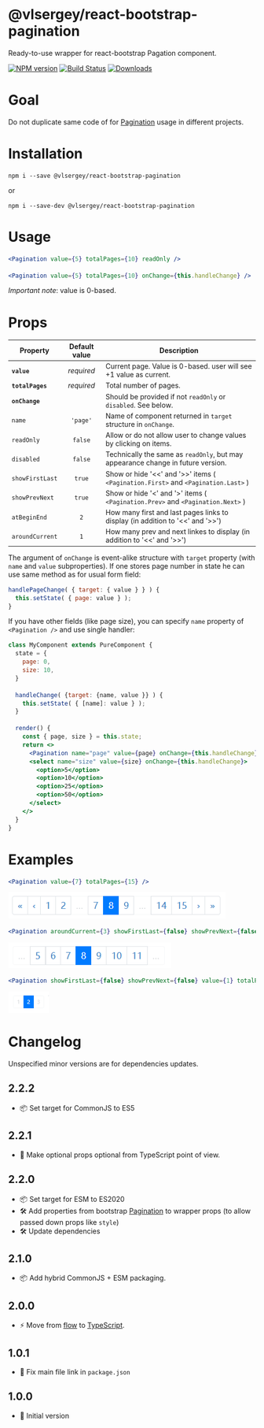 # @vlsergey/react-bootstrap-pagination

Ready-to-use wrapper for react-bootstrap Pagation component.

[![NPM version][npm-image]][npm-url]
[![Build Status][travis-image]][travis-url]
[![Downloads][downloads-image]][downloads-url]

# Goal
Do not duplicate same code of for [Pagination](https://react-bootstrap.github.io/components/pagination/) usage in different projects.

# Installation
```
npm i --save @vlsergey/react-bootstrap-pagination
```
or
```
npm i --save-dev @vlsergey/react-bootstrap-pagination
```

# Usage
```jsx
<Pagination value={5} totalPages={10} readOnly />

<Pagination value={5} totalPages={10} onChange={this.handleChange} />
```
*Important note*: value is 0-based.

# Props
| Property        | Default value | Description |
| --------------- |:-------------:| ----------- |
| **`value`**     | *required*    | Current page. Value is 0-based. user will see +1 value as current.               |
| **`totalPages`**| *required*    | Total number of pages.                                                           |
| **`onChange`**  |               | Should be provided if not `readOnly` or `disabled`. See below.                   |
| `name`          | `'page'`      | Name of component returned in `target` structure in `onChange`.                  |
| `readOnly`      | `false`       | Allow or do not allow user to change values by clicking on items.                |
| `disabled`      | `false`       | Technically the same as `readOnly`, but may appearance change in future version. |
| `showFirstLast` | `true`        | Show or hide '<<' and '>>' items ( `<Pagination.First>` and `<Pagination.Last>` )|
| `showPrevNext`  | `true`        | Show or hide '<' and '>' items  ( `<Pagination.Prev>` and `<Pagination.Next>` )  |
| `atBeginEnd`    | `2`           | How many first and last pages links to display (in addition to '<<' and '>>')    |
| `aroundCurrent` | `1`           | How many prev and next linkes to display (in addition to '<<' and '>>')          |

The argument of `onChange` is event-alike structure with `target` property (with `name` and `value` subproperties). If one stores page number in state he can use same method as for usual form field:
```js
handlePageChange( { target: { value } } ) {
  this.setState( { page: value } );
}
```
If you have other fields (like page size), you can specify `name` property of `<Pagination />` and use single handler:

```jsx
class MyComponent extends PureComponent {
  state = {
    page: 0,
    size: 10,
  }

  handleChange( {target: {name, value }} ) {
    this.setState( { [name]: value } );
  }

  render() {
    const { page, size } = this.state;
    return <>
      <Pagination name="page" value={page} onChange={this.handleChange} />
      <select name="size" value={size} onChange={this.handleChange}>
        <option>5</option>
        <option>10</option>
        <option>25</option>
        <option>50</option>
      </select>
    </>
  }
}
```

# Examples
```jsx
<Pagination value={7} totalPages={15} />
```
![](https://raw.githubusercontent.com/vlsergey/react-bootstrap-pagination/master/doc-images/8of15std.png)

```jsx
<Pagination aroundCurrent={3} showFirstLast={false} showPrevNext={false} atBeginEnd={0} value={7} totalPages={15} />
```

![](https://raw.githubusercontent.com/vlsergey/react-bootstrap-pagination/master/doc-images/8of15noFLs.png)

```jsx
<Pagination showFirstLast={false} showPrevNext={false} value={1} totalPages={3} disabled size="sm" />
```
![](https://raw.githubusercontent.com/vlsergey/react-bootstrap-pagination/master/doc-images/2of3readOnly.png)

# Changelog
Unspecified minor versions are for dependencies updates.

## 2.2.2
* 📦 Set target for CommonJS to ES5

## 2.2.1
* 🐛 Make optional props optional from TypeScript point of view.

## 2.2.0
* 📦 Set target for ESM to ES2020
* 🛠 Add properties from bootstrap [Pagination](https://react-bootstrap.github.io/components/pagination/) to wrapper props (to allow passed down props like `style`)
* 🛠 Update dependencies

## 2.1.0
* 📦 Add hybrid CommonJS + ESM packaging.

## 2.0.0
* ⚡ Move from [flow](https://flow.org/) to [TypeScript](https://www.typescriptlang.org/).

## 1.0.1
* 🐛 Fix main file link in `package.json`

## 1.0.0
* 🎉 Initial version

[npm-image]: https://img.shields.io/npm/v/@vlsergey/react-bootstrap-pagination.svg?style=flat-square
[npm-url]: https://npmjs.org/package/@vlsergey/react-bootstrap-pagination
[travis-image]: https://travis-ci.com/vlsergey/react-bootstrap-pagination.svg?branch=master
[travis-url]: https://travis-ci.com/vlsergey/react-bootstrap-pagination
[downloads-image]: http://img.shields.io/npm/dm/@vlsergey/react-bootstrap-pagination.svg?style=flat-square
[downloads-url]: https://npmjs.org/package/@vlsergey/react-bootstrap-pagination
